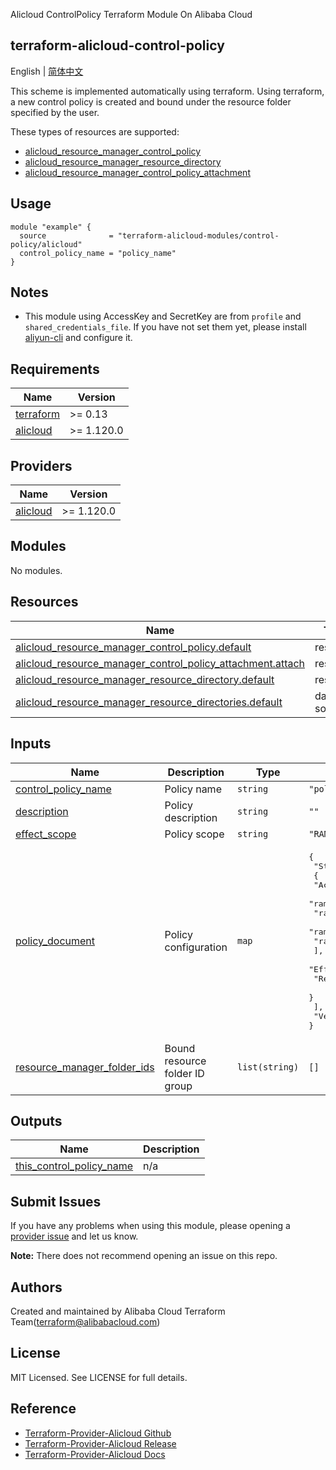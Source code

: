 Alicloud ControlPolicy Terraform Module On Alibaba Cloud

terraform-alicloud-control-policy
---

English | [简体中文](README-CN.md)

This scheme is implemented automatically using terraform. Using terraform, a new control policy is created and bound
under the resource folder specified by the user.

These types of resources are supported:

* [alicloud_resource_manager_control_policy](https://registry.terraform.io/providers/aliyun/alicloud/latest/docs/resources/resource_manager_control_policy)
* [alicloud_resource_manager_resource_directory](https://registry.terraform.io/providers/aliyun/alicloud/latest/docs/resources/resource_manager_resource_directory)
* [alicloud_resource_manager_control_policy_attachment](https://registry.terraform.io/providers/aliyun/alicloud/latest/docs/resources/resource_manager_control_policy_attachment)

## Usage

```hcl
module "example" {
  source              = "terraform-alicloud-modules/control-policy/alicloud"
  control_policy_name = "policy_name"
}
```

## Notes

* This module using AccessKey and SecretKey are from `profile` and `shared_credentials_file`. If you have not set them
  yet, please install [aliyun-cli](https://github.com/aliyun/aliyun-cli#installation) and configure it.

<!-- BEGIN_TF_DOCS -->
## Requirements

| Name | Version |
|------|---------|
| <a name="requirement_terraform"></a> [terraform](#requirement\_terraform) | >= 0.13 |
| <a name="requirement_alicloud"></a> [alicloud](#requirement\_alicloud) | >= 1.120.0 |

## Providers

| Name | Version |
|------|---------|
| <a name="provider_alicloud"></a> [alicloud](#provider\_alicloud) | >= 1.120.0 |

## Modules

No modules.

## Resources

| Name | Type |
|------|------|
| [alicloud_resource_manager_control_policy.default](https://registry.terraform.io/providers/hashicorp/alicloud/latest/docs/resources/resource_manager_control_policy) | resource |
| [alicloud_resource_manager_control_policy_attachment.attach](https://registry.terraform.io/providers/hashicorp/alicloud/latest/docs/resources/resource_manager_control_policy_attachment) | resource |
| [alicloud_resource_manager_resource_directory.default](https://registry.terraform.io/providers/hashicorp/alicloud/latest/docs/resources/resource_manager_resource_directory) | resource |
| [alicloud_resource_manager_resource_directories.default](https://registry.terraform.io/providers/hashicorp/alicloud/latest/docs/data-sources/resource_manager_resource_directories) | data source |

## Inputs

| Name | Description | Type | Default | Required |
|------|-------------|------|---------|:--------:|
| <a name="input_control_policy_name"></a> [control\_policy\_name](#input\_control\_policy\_name) | Policy name | `string` | `"policy_name"` | no |
| <a name="input_description"></a> [description](#input\_description) | Policy description | `string` | `""` | no |
| <a name="input_effect_scope"></a> [effect\_scope](#input\_effect\_scope) | Policy scope | `string` | `"RAM"` | no |
| <a name="input_policy_document"></a> [policy\_document](#input\_policy\_document) | Policy configuration | `map` | <pre>{<br>  "Statement": [<br>    {<br>      "Action": [<br>        "ram:UpdateRole",<br>        "ram:DeleteRole",<br>        "ram:AttachPolicyToRole",<br>        "ram:DetachPolicyFromRole"<br>      ],<br>      "Effect": "Deny",<br>      "Resource": "acs:ram:*:*:role/ResourceDirectoryAccountAccessRole"<br>    }<br>  ],<br>  "Version": "1"<br>}</pre> | no |
| <a name="input_resource_manager_folder_ids"></a> [resource\_manager\_folder\_ids](#input\_resource\_manager\_folder\_ids) | Bound resource folder ID group | `list(string)` | `[]` | no |

## Outputs

| Name | Description |
|------|-------------|
| <a name="output_this_control_policy_name"></a> [this\_control\_policy\_name](#output\_this\_control\_policy\_name) | n/a |
<!-- END_TF_DOCS -->


## Submit Issues

If you have any problems when using this module, please opening
a [provider issue](https://github.com/aliyun/terraform-provider-alicloud/issues/new) and let us know.

**Note:** There does not recommend opening an issue on this repo.

## Authors

Created and maintained by Alibaba Cloud Terraform Team(terraform@alibabacloud.com)

## License

MIT Licensed. See LICENSE for full details.

## Reference

* [Terraform-Provider-Alicloud Github](https://github.com/aliyun/terraform-provider-alicloud)
* [Terraform-Provider-Alicloud Release](https://releases.hashicorp.com/terraform-provider-alicloud/)
* [Terraform-Provider-Alicloud Docs](https://registry.terraform.io/providers/aliyun/alicloud/latest/docs)
